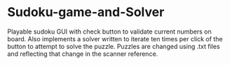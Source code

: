 # Sudoku-game-and-Solver
Playable sudoku GUI with check button to validate current numbers on board. Also implements a solver written to iterate ten times per click of the button to attempt to solve the puzzle. Puzzles are changed using .txt files and reflecting that change in the scanner reference.
